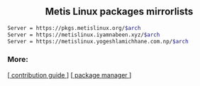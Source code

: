 <h2 align="center"> Metis Linux packages mirrorlists </h2>

```sh
Server = https://pkgs.metislinux.org/$arch
Server = https://metislinux.iyamnabeen.xyz/$arch
Server = https://metislinux.yogeshlamichhane.com.np/$arch
```
### More: 
\[[ contribution guide ](https://github.com/metis-os/metis-repo/wiki/pkg-guide)\] \[[ package manager ](https://wiki.archlinux.org/title/pacman )\] 

